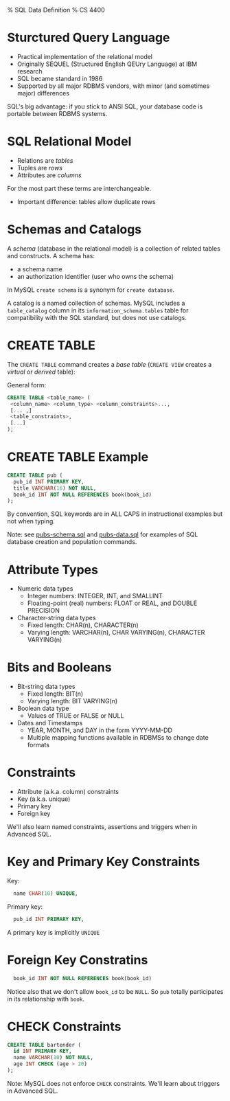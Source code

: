 % SQL Data Definition
% CS 4400

# Sturctured Query Language

- Practical implementation of the relational model
- Originally SEQUEL (Structured English QEUry Language) at IBM research
- SQL became standard in 1986
- Supported by all major RDBMS vendors, with minor (and sometimes major) differences

SQL's big advantage: if you stick to ANSI SQL, your database code is portable between RDBMS systems.

# SQL Relational Model

- Relations are *tables*
- Tuples are *rows*
- Attributes are *columns*

For the most part these terms are interchangeable.

- Important difference: tables allow duplicate rows

# Schemas and Catalogs

A *schema* (database in the relational model) is a collection of related tables and constructs. A schema has:

- a schema name
- an authorization identifier (user who owns the schema)

In MySQL `create schema` is a synonym for `create database`.

A catalog is a named collection of schemas. MySQL includes a `table_catalog` column in its `information_schema.tables` table for compatibility with the SQL standard, but does not use catalogs.

# CREATE TABLE

The `CREATE TABLE` command creates a *base table* (`CREATE VIEW` creates a *virtual* or *derived* table):

General form:
```sql
CREATE TABLE <table_name> (
 <column_name> <column_type> <column_constraints>...,
 [... ,]
 <table_constraints>,
 [...]
);
```

# CREATE TABLE Example

```sql
CREATE TABLE pub (
  pub_id INT PRIMARY KEY,
  title VARCHAR(16) NOT NULL,
  book_id INT NOT NULL REFERENCES book(book_id)
);
```

By convention, SQL keywords are in ALL CAPS in instructional examples but not when typing.

Note: see [pubs-schema.sql](http://www.cc.gatech.edu/~simpkins/teaching/gatech/cs4400/resources/pubs-schema.sql) and [pubs-data.sql](http://www.cc.gatech.edu/~simpkins/teaching/gatech/cs4400/resources/pubs-dta.sql) for examples of SQL database creation and population commands.

# Attribute Types

- Numeric data types
    - Integer numbers: INTEGER, INT, and SMALLINT
    - Floating-point (real) numbers: FLOAT or REAL, and DOUBLE PRECISION
- Character-string data types
    - Fixed length: CHAR(n), CHARACTER(n)
    - Varying length: VARCHAR(n), CHAR VARYING(n), CHARACTER VARYING(n)

# Bits and Booleans

- Bit-string data types
    - Fixed length: BIT(n)
    - Varying length: BIT VARYING(n)
- Boolean data type
    - Values of TRUE or FALSE or NULL
- Dates and Timestamps
    - YEAR, MONTH, and DAY in the form YYYY-MM-DD
    - Multiple mapping functions available in RDBMSs to change date formats

# Constraints

- Attribute (a.k.a. column) constraints
- Key (a.k.a. unique)
- Primary key
- Foreign key

We'll also learn named constraints, assertions and triggers when in Advanced SQL.

# Key and Primary Key Constraints

Key:

```sql
  name CHAR(10) UNIQUE,
```


Primary key:
```sql
  pub_id INT PRIMARY KEY,
```

A primary key is implicitly `UNIQUE`

# Foreign Key Constratins

```sql
  book_id INT NOT NULL REFERENCES book(book_id)
```

Notice also that we don't allow `book_id` to be `NULL`. So `pub` totally participates in its relationship with `book`.


# CHECK Constraints

```sql
CREATE TABLE bartender (
  id INT PRIMARY KEY,
  name VARCHAR(10) NOT NULL,
  age INT CHECK (age > 20)
);
```

Note: MySQL does not enforce `CHECK` constraints. We'll learn about triggers in Advanced SQL.
